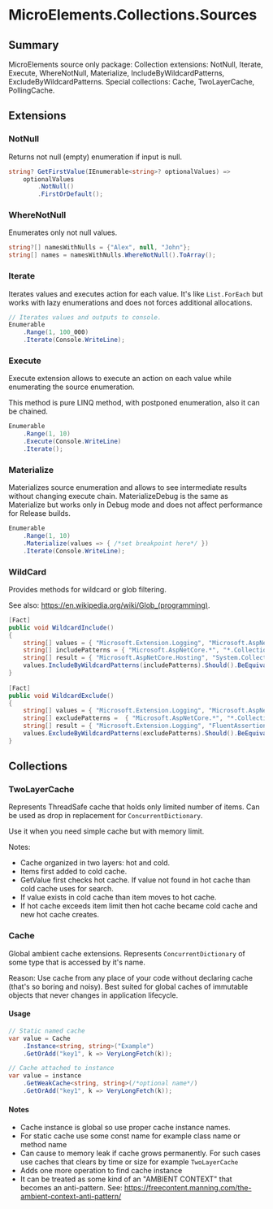 # MicroElements.Collections.Sources

## Summary

MicroElements source only package:
      Collection extensions: NotNull, Iterate, Execute, WhereNotNull, Materialize, IncludeByWildcardPatterns, ExcludeByWildcardPatterns.
      Special collections: Cache, TwoLayerCache, PollingCache.

## Extensions

### NotNull
Returns not null (empty) enumeration if input is null.
            
```csharp
string? GetFirstValue(IEnumerable<string>? optionalValues) =>
    optionalValues
        .NotNull()
        .FirstOrDefault();
```

### WhereNotNull
Enumerates only not null values.
            
```csharp
string?[] namesWithNulls = {"Alex", null, "John"};
string[] names = namesWithNulls.WhereNotNull().ToArray();
```

### Iterate
Iterates values and executes action for each value.
It's like `List.ForEach` but works with lazy enumerations and does not forces additional allocations.
            
```csharp
// Iterates values and outputs to console.
Enumerable
    .Range(1, 100_000)
    .Iterate(Console.WriteLine);
```

### Execute
Execute extension allows to execute an action on each value while enumerating the source enumeration.
            
This method is pure LINQ method, with postponed enumeration, also it can be chained.
            
```csharp
Enumerable
    .Range(1, 10)
    .Execute(Console.WriteLine)
    .Iterate();
```

### Materialize
Materializes source enumeration and allows to see intermediate results without changing execute chain.
MaterializeDebug is the same as Materialize but works only in Debug mode and does not affect performance for Release builds.
            
```csharp
Enumerable
    .Range(1, 10)
    .Materialize(values => { /*set breakpoint here*/ })
    .Iterate(Console.WriteLine);
```

### WildCard
Provides methods for wildcard or glob filtering.
            
See also: https://en.wikipedia.org/wiki/Glob_(programming).
             
```csharp
[Fact]
public void WildcardInclude()
{
    string[] values = { "Microsoft.Extension.Logging", "Microsoft.AspNetCore.Hosting", "FluentAssertions", "System.Collections.Generic" };
    string[] includePatterns = { "Microsoft.AspNetCore.*", "*.Collections.*" };
    string[] result = { "Microsoft.AspNetCore.Hosting", "System.Collections.Generic" };
    values.IncludeByWildcardPatterns(includePatterns).Should().BeEquivalentTo(result);
}
            
[Fact]
public void WildcardExclude()
{
    string[] values = { "Microsoft.Extension.Logging", "Microsoft.AspNetCore.Hosting", "FluentAssertions", "System.Collections.Generic" };
    string[] excludePatterns =  { "Microsoft.AspNetCore.*", "*.Collections.*" };
    string[] result = { "Microsoft.Extension.Logging", "FluentAssertions" };
    values.ExcludeByWildcardPatterns(excludePatterns).Should().BeEquivalentTo(result);
}
```

## Collections

### TwoLayerCache
Represents ThreadSafe cache that holds only limited number of items. Can be used as drop in replacement for `ConcurrentDictionary`.
            
Use it when you need simple cache but with memory limit.
            
Notes:
            
- Cache organized in two layers: hot and cold.
- Items first added to cold cache.
- GetValue first checks hot cache. If value not found in hot cache than cold cache uses for search.
- If value exists in cold cache than item moves to hot cache.
- If hot cache exceeds item limit then hot cache became cold cache and new hot cache creates.

### Cache
Global ambient cache extensions.
Represents `ConcurrentDictionary` of some type that is accessed by it's name.
            
Reason: Use cache from any place of your code without declaring cache (that's so boring and noisy).
Best suited for global caches of immutable objects that never changes in application lifecycle.
            
#### Usage
            
```csharp
// Static named cache
var value = Cache
    .Instance<string, string>("Example")
    .GetOrAdd("key1", k => VeryLongFetch(k));
```
```csharp
// Cache attached to instance
var value = instance
    .GetWeakCache<string, string>(/*optional name*/)
    .GetOrAdd("key1", k => VeryLongFetch(k));
```
            
#### Notes
- Cache instance is global so use proper cache instance names.
- For static cache use some const name for example class name or method name
- Can cause to memory leak if cache grows permanently. For such cases use caches that clears by time or size for example `TwoLayerCache`
- Adds one more operation to find cache instance
- It can be treated as some kind of an "AMBIENT CONTEXT" that becomes an anti-pattern. See: https://freecontent.manning.com/the-ambient-context-anti-pattern/
